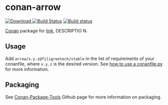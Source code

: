 # conan-arrow

[ ![Download](https://api.bintray.com/packages/filigreetech/conan-pkg/arrow%3Afiligreetech/images/download.svg) ](https://bintray.com/filigreetech/conan-pkg/arrow%3Afiligreetech/_latestVersion)
[![Build Status](https://travis-ci.org/FiligreeTech/conan-arrow.svg?branch=master)](https://travis-ci.org/FiligreeTech/conan-arrow)
[![Build status](https://ci.appveyor.com/api/projects/status/l602oo25y09m5pka?svg=true)](https://ci.appveyor.com/project/filigreetech/conan-arrow)

[Conan](https://bintray.com/filigreetech/conan-pkg/arrow%3Afiligreetech) package for [link](URL), DESCRIPTIO N.

## Usage

Add `arrow/x.y.z@filigreetech/stable` in the list of requirements of your conanfile, where `x.y.z` is the desired version. See [how to use a conanfile.py](http://docs.conan.io/en/latest/mastering/conanfile_py.html) for more information.

## Packaging

See [Conan-Package-Tools](https://github.com/conan-io/conan-package-tools) Github page for more information on packaging.
